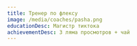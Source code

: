 ```yaml
---
title: Тренер по флексу
image: /media/coaches/pasha.png
educationDesc: Магистр тиктока
achievementDesc: 3 ляма просмотров + чай
---
```


